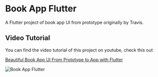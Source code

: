 # Book App Flutter

A Flutter project of book app UI from prototype originally by Travis.

## Video Tutorial

You can find the video tutorial of this project on youtube, check this out

[Beautiful Book App UI From Prototype to App with Flutter](https://youtu.be/efbB8-x9T2c) 

![Book App Flutter](https://raw.githubusercontent.com/putraxor/flutter-book-app/master/art/thumbnail.png)